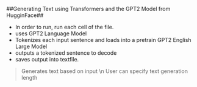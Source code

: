 ##Generating Text using Transformers and the GPT2 Model from HugginFace##

- In order to run, run each cell of the file. 
- uses GPT2 Language Model 
- Tokenizes each input sentence and loads into a pretrain GPT2 English Large Model 
- outputs a tokenized sentence to decode
- saves output into textfile.

> Generates text based on input \n
> User can specify text generation length
